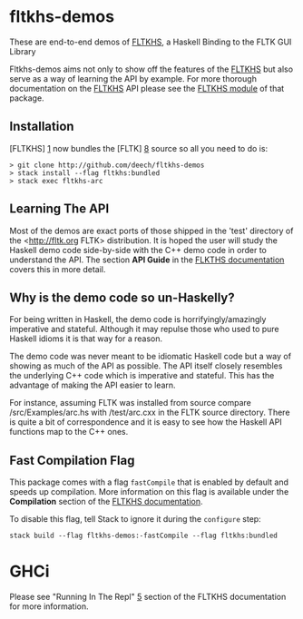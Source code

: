 # fltkhs-demos

These are end-to-end demos of [FLTKHS][1], a Haskell Binding to the FLTK GUI
Library

Fltkhs-demos aims not only to show off the features of the [FLTKHS][1] but also
serve as a way of learning the API by example. For more thorough documentation
on the [FLTKHS][1] API please see the [FLTKHS module][2] of that package.

## Installation

[FLTKHS] [1] now bundles the [FLTK] [8] source so all you need to do is:

```
> git clone http://github.com/deech/fltkhs-demos
> stack install --flag fltkhs:bundled
> stack exec fltkhs-arc
```

## Learning The API

Most of the demos are exact ports of those shipped in the 'test' directory of
the <http://fltk.org FLTK> distribution. It is hoped the user will study the
Haskell demo code side-by-side with the C++ demo code in order to understand the
API. The section __API Guide__ in the [FLKTHS documentation][2] covers this in
more detail.

## Why is the demo code so un-Haskelly?
For being written in Haskell, the demo code is horrifyingly/amazingly imperative
and stateful. Although it may repulse those who used to pure Haskell idioms it
is that way for a reason.

The demo code was never meant to be idiomatic Haskell code but a way of showing
as much of the API as possible. The API itself closely resembles the underlying
C++ code which is imperative and stateful. This has the advantage of making the
API easier to learn.

For instance, assuming FLTK was installed from source compare
/src/Examples/arc.hs with /test/arc.cxx in the FLTK source directory. There is
quite a bit of correspondence and it is easy to see how the Haskell API
functions map to the C++ ones.

## Fast Compilation Flag

This package comes with a flag `fastCompile` that is enabled by default and
speeds up compilation. More information on this flag is available under the
__Compilation__ section of the [FLTKHS documentation][2].

To disable this flag, tell Stack to ignore it during the `configure` step:

```
stack build --flag fltkhs-demos:-fastCompile --flag fltkhs:bundled
```

# GHCi

Please see "Running In The Repl" [5] section of the FLTKHS documentation for more information.


  [1]: http://hackage.haskell.org/package/fltkhs/
  [2]: http://hackage.haskell.org/package/fltkhs/docs/Graphics-UI-FLTK-LowLevel-FLTKHS.html
  [3]: https://github.com/deech/fltkhs-fluid-hello-world
  [4]: https://ghc.haskell.org/trac/ghc/ticket/10568
  [5]: http://hackage.haskell.org/package/fltkhs/docs/Graphics-UI-FLTK-LowLevel-FLTKHS.html#g:14
  [6]: http://hackage.haskell.org/package/fltkhs-demos
  [7]: https://github.com/deech/fltkhs#quick-install
  [8]: http://fltk.org.
